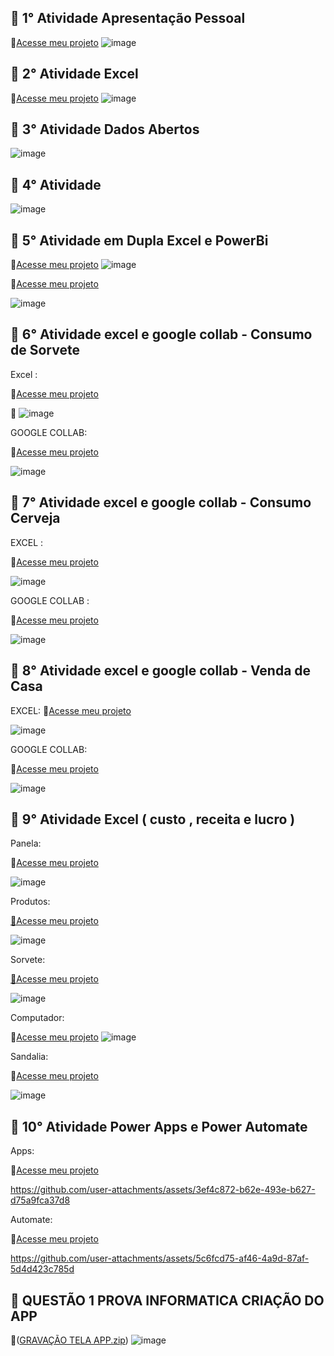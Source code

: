 
## 📌 1° Atividade Apresentação Pessoal

🔗[Acesse meu projeto](https://www.canva.com/design/DAGfsda_pds/I_vLEvwjObxcAmmvRj8x0g/view?utm_content=DAGfsda_pds&utm_campaign=designshare&utm_medium=link2&utm_source=uniquelinks&utlId=h1e599a5ef9)
![image](https://github.com/user-attachments/assets/f2cad49a-d8ca-42ca-8e87-2674798a8f92)

## 📌 2° Atividade Excel 

🔗[Acesse meu projeto](https://github.com/braga2601/INF-LOG/blob/0400ce6c0fee1bb98afa80841fa200cce6ec32a7/Dicionario%20Guilherme%20Braga.xlsx)
![image](https://github.com/user-attachments/assets/c8ae98c0-bf9c-4d68-8030-0fc9c8d8cbaa)

## 📌 3° Atividade Dados Abertos

![image](https://github.com/user-attachments/assets/ecdce5f1-760a-432d-a3fa-1220d4a074b5) 

## 📌 4° Atividade 
![image](https://github.com/user-attachments/assets/17f9b18d-ae2c-4738-8700-3ede2434dac5)


## 📌 5° Atividade em Dupla Excel e PowerBi
🔗[Acesse meu projeto](https://github.com/braga2601/INF-LOG/blob/2a24ffffe68f0733f6b8ca179d23775a2d6c2280/Atividade%20Excel%20Inf..xlsx)
![image](https://github.com/user-attachments/assets/bc8b9e74-57ef-4f55-bc8d-b887b3612cff)

🔗[Acesse meu projeto](https://github.com/braga2601/INF-LOG/blob/f4d6c984f188dc93641737c2a2d415150b263a6d/trabalho%20gui%20e%20vini.pbix)

![image](https://github.com/user-attachments/assets/dddb5399-0aff-441c-8e21-81fd1ee89174)

## 📌 6° Atividade excel e google collab - Consumo de Sorvete  

Excel : 

🔗[Acesse meu projeto](https://github.com/braga2601/INF-LOG/raw/refs/heads/main/Ice%20Creamgui2.xlsx)

📸
![image](https://github.com/user-attachments/assets/bf360d86-23f4-4465-adfd-10dd7479ca27)



GOOGLE COLLAB: 

🔗[Acesse meu projeto](CONSUMO1.ipynb)

![image](https://github.com/user-attachments/assets/b7ea9b43-a35a-41a7-a4cf-97d2335e8f59)





## 📌 7° Atividade excel e google collab - Consumo Cerveja

EXCEL : 

🔗[Acesse meu projeto](https://github.com/braga2601/INF-LOG/raw/refs/heads/main/Consumo_cerveja.csv%20braga.xlsx)

![image](https://github.com/user-attachments/assets/2e72f2af-fba2-43a6-bfe7-3dbd4973aa64)



GOOGLE COLLAB :

🔗[Acesse meu projeto](https://colab.research.google.com/drive/1kd3q2ehOwagyyQTnn7ufMcS319EPYqwK?authuser=0#scrollTo=qVLza_NFKpiy)

![image](https://github.com/user-attachments/assets/e0b621ec-8c5e-4393-a974-b03ff21e5167)

## 📌 8° Atividade excel e google collab - Venda de Casa


EXCEL: 
🔗[Acesse meu projeto](https://drive.google.com/file/d/1c_xXO3OXgwv7-N4W5lYlLXw__fUFoljc/view?usp=drive_link)

![image](https://github.com/user-attachments/assets/e175307c-690e-435c-beac-70b99cebcdae)





GOOGLE COLLAB: 

🔗[Acesse meu projeto](https://github.com/braga2601/INF-LOG/raw/refs/heads/main/Vendas_De_Casa.ipynb)

![image](https://github.com/user-attachments/assets/d25e9e1a-03e1-4117-bf21-4318ab7d8c88)

## 📌 9° Atividade Excel ( custo , receita e lucro )
Panela:

🔗[Acesse meu projeto](https://github.com/braga2601/INF-LOG/raw/refs/heads/main/Graf%20Guilherme%20prod.sorvete.xlsx)


![image](https://github.com/user-attachments/assets/70913b00-a73d-4689-b7f6-b00c3b3f05c9)

Produtos:

[🔗Acesse meu projeto](https://github.com/braga2601/INF-LOG/raw/refs/heads/main/Graf%20Guilherme%20prod.sorvete.xlsx)

![image](https://github.com/user-attachments/assets/a0fadd95-f395-4469-8551-135e336150d7)

Sorvete:

[🔗Acesse meu projeto](https://github.com/braga2601/INF-LOG/raw/refs/heads/main/Graf%20Guilherme%20prod.sorvete.xlsx)

![image](https://github.com/user-attachments/assets/30db090e-ba19-43e8-a2d4-becb141130bf)

Computador:

🔗[Acesse meu projeto](https://github.com/braga2601/INF-LOG/raw/refs/heads/main/Graf%20Guilherme%20sandalias_computador.xlsx)
![image](https://github.com/user-attachments/assets/9a13e31e-2595-43ea-8621-0b7369492716)

Sandalia: 

🔗[Acesse meu projeto](https://github.com/braga2601/INF-LOG/raw/refs/heads/main/Graf%20Guilherme%20sandalias_computador.xlsx)

![image](https://github.com/user-attachments/assets/b4aef22c-d55e-486d-bc4c-de68e07e2c88)

## 📌 10° Atividade Power Apps e Power Automate

Apps:

🔗[Acesse meu projeto](https://github.com/user-attachments/assets/de8ff7d2-748c-41cf-800c-eaacde593cbe)

https://github.com/user-attachments/assets/3ef4c872-b62e-493e-b627-d75a9fca37d8

Automate: 

🔗[Acesse meu projeto](https://github.com/braga2601/INF-LOG/raw/refs/heads/main/fretes.mp4)

https://github.com/user-attachments/assets/5c6fcd75-af46-4a9d-87af-5d4d423c785d

## 📌 QUESTÃO 1 PROVA INFORMATICA CRIAÇÃO DO APP 

🔗([GRAVAÇÃO TELA APP.zip](https://github.com/user-attachments/files/20936805/GRAVACAO.TELA.APP.zip))
![image](https://github.com/user-attachments/assets/a2c655a1-6eb9-4304-922e-911959b8f658)












